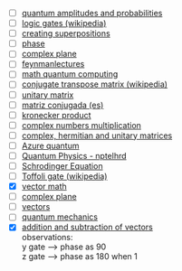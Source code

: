 * [ ] [quantum amplitudes and probabilities](https://towardsdatascience.com/quantum-amplitudes-and-probabilities-b49a6969b0b9)
* [ ] [logic gates (wikipedia)](https://en.wikipedia.org/wiki/Quantum_logic_gate)
* [ ] [creating superpositions](https://quantum-computing.ibm.com/composer/docs/iqx/guide/creating-superpositions)
* [ ] [phase](
https://en.wikipedia.org/wiki/File:Phase_shifter_using_IQ_modulator.gif)
* [ ] [complex plane](https://en.wikipedia.org/wiki/Complex_plane)
* [ ] [feynmanlectures](https://www.feynmanlectures.caltech.edu/)
* [ ] [math quantum computing](https://towardsdatascience.com/explaining-the-math-of-a-quantum-circuit-for-the-non-mathematician-79abf345c508)
* [ ] [conjugate transpose matrix (wikipedia)](https://en.wikipedia.org/wiki/Conjugate_transpose)
* [ ] [unitary matrix](https://mathworld.wolfram.com/UnitaryMatrix.html)
* [ ] [matriz conjugada (es)](https://youtu.be/w4SYkLpytSs)
* [ ] [kronecker product](https://mathworld.wolfram.com/KroneckerProduct.html)
* [ ] [complex numbers multiplication](https://www.khanacademy.org/math/algebra2/x2ec2f6f830c9fb89:complex/x2ec2f6f830c9fb89:complex-mul/a/multiplying-complex-numbers)
* [ ] [complex, hermitian and unitary matrices](https://youtu.be/DUuTx2nbizM)
* [ ] [Azure quantum](https://learn.microsoft.com/pt-br/azure/quantum/)
* [ ] [Quantum Physics - nptelhrd](https://www.youtube.com/playlist?list=PL0F530F3BAF8C6FCC)
* [ ] [Schrodinger Equation](https://youtu.be/QeUMFo8sODk)
* [ ] [Toffoli gate (wikipedia)](https://en.wikipedia.org/wiki/Toffoli_gate)
* [X] [vector math](https://mathinsight.org/vector_introduction)
* [ ] [complex plane](https://www.mathsisfun.com/algebra/complex-plane.html)
* [ ] [vectors](https://www.khanacademy.org/math/precalculus/x9e81a4f98389efdf:vectors)
* [ ] [quantum mechanics](https://www.khanacademy.org/science/physics/quantum-physics)
* [X] [addition and subtraction of vectors](https://youtu.be/VFRW0f0XUU8)
\
observations:\
y gate --> phase as 90\
z gate --> phase as 180 when 1
